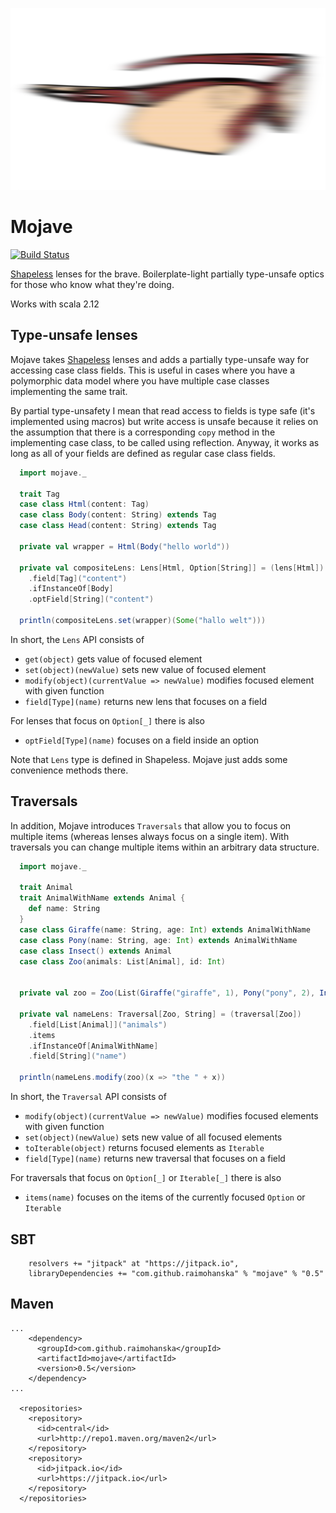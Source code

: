 ![mojave](mojave.png)

# Mojave

[![Build Status](https://travis-ci.org/raimohanska/mojave.svg?branch=master)](https://travis-ci.org/raimohanska/mojave)

[Shapeless](https://github.com/milessabin/shapeless) lenses for the brave. Boilerplate-light partially type-unsafe optics for those who know what they're doing.

Works with scala 2.12

## Type-unsafe lenses

Mojave takes [Shapeless](https://github.com/milessabin/shapeless) lenses and adds a partially type-unsafe way for accessing
case class fields. This is useful in cases where you have a polymorphic data model where you have multiple case classes
implementing the same trait.

By partial type-unsafety I mean that read access to fields is type safe (it's implemented using macros) but
write access is unsafe because it relies on the assumption that there is a corresponding `copy` method in the
implementing case class, to be called using reflection. Anyway, it works as long as all of your fields are 
defined as regular case class fields.

```scala
  import mojave._

  trait Tag
  case class Html(content: Tag)
  case class Body(content: String) extends Tag
  case class Head(content: String) extends Tag

  private val wrapper = Html(Body("hello world"))

  private val compositeLens: Lens[Html, Option[String]] = (lens[Html])
    .field[Tag]("content")
    .ifInstanceOf[Body]
    .optField[String]("content")

  println(compositeLens.set(wrapper)(Some("hallo welt")))
```

In short, the `Lens` API consists of

- `get(object)` gets value of focused element
- `set(object)(newValue)` sets new value of focused element
- `modify(object)(currentValue => newValue)` modifies focused element with given function
- `field[Type](name)` returns new lens that focuses on a field

For lenses that focus on `Option[_]` there is also

- `optField[Type](name)` focuses on a field inside an option

Note that `Lens` type is defined in Shapeless. Mojave just adds some convenience methods there.

## Traversals

In addition, Mojave introduces `Traversals` that allow you to focus on multiple items (whereas lenses always focus on a single item).
With traversals you can change multiple items within an arbitrary data structure.

```scala
  import mojave._

  trait Animal
  trait AnimalWithName extends Animal {
    def name: String
  }
  case class Giraffe(name: String, age: Int) extends AnimalWithName
  case class Pony(name: String, age: Int) extends AnimalWithName
  case class Insect() extends Animal
  case class Zoo(animals: List[Animal], id: Int)


  private val zoo = Zoo(List(Giraffe("giraffe", 1), Pony("pony", 2), Insect()), 0)

  private val nameLens: Traversal[Zoo, String] = (traversal[Zoo])
    .field[List[Animal]]("animals")
    .items
    .ifInstanceOf[AnimalWithName]
    .field[String]("name")

  println(nameLens.modify(zoo)(x => "the " + x))
```

In short, the `Traversal` API consists of

- `modify(object)(currentValue => newValue)` modifies focused elements with given function
- `set(object)(newValue)` sets new value of all focused elements
- `toIterable(object)` returns focused elements as `Iterable`
- `field[Type](name)` returns new traversal that focuses on a field

For traversals that focus on `Option[_]` or `Iterable[_]` there is also

- `items(name)` focuses on the items of the currently focused `Option` or `Iterable`

## SBT

```
    resolvers += "jitpack" at "https://jitpack.io",
    libraryDependencies += "com.github.raimohanska" % "mojave" % "0.5"
```

## Maven

```
...
    <dependency>
      <groupId>com.github.raimohanska</groupId>
      <artifactId>mojave</artifactId>
      <version>0.5</version>
    </dependency>
...

  <repositories>
    <repository>
      <id>central</id>
      <url>http://repo1.maven.org/maven2</url>
    </repository>
    <repository>
      <id>jitpack.io</id>
      <url>https://jitpack.io</url>
    </repository>
  </repositories>
```

